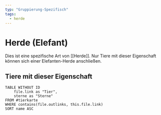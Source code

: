 ```yaml
---
typ: "Gruppierung-Spezifisch"
tags:
  - herde
---  
```

# Herde (Elefant)  
Dies ist eine spezifische Art von [[Herde]]. Nur Tiere mit dieser Eigenschaft können sich einer Elefanten-Herde anschließen.  

## Tiere mit dieser Eigenschaft  
```dataview 
TABLE WITHOUT ID   
	file.link as "Tier",   
	sterne as "Sterne" 
FROM #tierkarte 
WHERE contains(file.outlinks, this.file.link) 
SORT name ASC